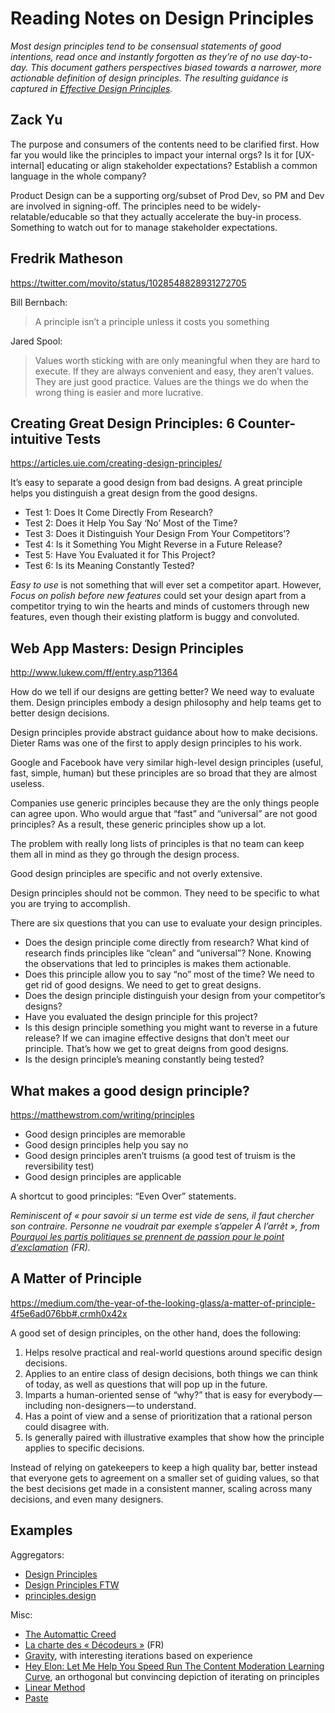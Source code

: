 # Reading Notes on Design Principles

<!--BREAK-->

*Most design principles tend to be consensual statements of good intentions, read once and instantly forgotten as they’re of no use day-to-day.*
*This document gathers perspectives biased towards a narrower, more actionable definition of design principles.*
*The resulting guidance is captured in [Effective Design Principles](../Effective%20Design%20Principles).*

## Zack Yu

<!--date d’ajout : 18/06/2022-->

The purpose and consumers of the contents need to be clarified first. How far you would like the principles to impact your internal orgs? Is it for [UX-internal] educating or align stakeholder expectations? Establish a common language in the whole company?

Product Design can be a supporting org/subset of Prod Dev, so PM and Dev are involved in signing-off. The principles need to be widely-relatable/educable so that they actually accelerate the buy-in process. Something to watch out for to manage stakeholder expectations.

## Fredrik Matheson

<https://twitter.com/movito/status/1028548828931272705>
<!--date d’ajout : 19/08/2018-->

Bill Bernbach:

>A principle isn’t a principle unless it costs you something

Jared Spool:

>Values worth sticking with are only meaningful when they are hard to execute. If they are always convenient and easy, they aren’t values. They are just good practice. Values are the things we do when the wrong thing is easier and more lucrative.

## Creating Great Design Principles: 6 Counter-intuitive Tests

<https://articles.uie.com/creating-design-principles/>
<!--date d’ajout : 23/06/2018-->

It’s easy to separate a good design from bad designs. A great principle helps you distinguish a great design from the good designs.

- Test 1: Does It Come Directly From Research?
- Test 2: Does it Help You Say ‘No’ Most of the Time?
- Test 3: Does it Distinguish Your Design From Your Competitors’?
- Test 4: Is it Something You Might Reverse in a Future Release?
- Test 5: Have You Evaluated it for This Project?
- Test 6: Is its Meaning Constantly Tested?

*Easy to use* is not something that will ever set a competitor apart. However, *Focus on polish before new features* could set your design apart from a competitor trying to win the hearts and minds of customers through new features, even though their existing platform is buggy and convoluted.

## Web App Masters: Design Principles

<http://www.lukew.com/ff/entry.asp?1364>

How do we tell if our designs are getting better? We need way to evaluate them. Design principles embody a design philosophy and help teams get to better design decisions.

Design principles provide abstract guidance about how to make decisions. Dieter Rams was one of the first to apply design principles to his work.

Google and Facebook have very similar high-level design principles (useful, fast, simple, human) but these principles are so broad that they are almost useless.

Companies use generic principles because they are the only things people can agree upon. Who would argue that “fast” and “universal” are not good principles? As a result, these generic principles show up a lot.

The problem with really long lists of principles is that no team can keep them all in mind as they go through the design process.

Good design principles are specific and not overly extensive.

Design principles should not be common. They need to be specific to what you are trying to accomplish.

There are six questions that you can use to evaluate your design principles.

- Does the design principle come directly from research? What kind of research finds principles like “clean” and “universal”? None. Knowing the observations that led to principles is makes them actionable.
- Does this principle allow you to say “no” most of the time? We need to get rid of good designs. We need to get to great designs.
- Does the design principle distinguish your design from your competitor’s designs?
- Have you evaluated the design principle for this project?
- Is this design principle something you might want to reverse in a future release? If we can imagine effective designs that don’t meet our principle. That’s how we get to great deigns from good designs.
- Is the design principle’s meaning constantly being tested?

## What makes a good design principle?

<https://matthewstrom.com/writing/principles>
<!--date d’ajout : 03/01/2018-->

- Good design principles are memorable
- Good design principles help you say no
- Good design principles aren’t truisms (a good test of truism is the reversibility test)
- Good design principles are applicable

A shortcut to good principles: “Even Over” statements.

*Reminiscent of « pour savoir si un terme est vide de sens, il faut chercher son contraire. Personne ne voudrait par exemple s’appeler A l’arrêt », from [Pourquoi les partis politiques se prennent de passion pour le point d’exclamation](https://www.lopinion.fr/politique/pourquoi-les-partis-politiques-se-prennent-de-passion-pour-le-point-dexclamation) (FR).*

## A Matter of Principle

<https://medium.com/the-year-of-the-looking-glass/a-matter-of-principle-4f5e6ad076bb#.crmh0x42x>

A good set of design principles, on the other hand, does the following:

1. Helps resolve practical and real-world questions around specific design decisions.
2. Applies to an entire class of design decisions, both things we can think of today, as well as questions that will pop up in the future.
3. Imparts a human-oriented sense of “why?” that is easy for everybody — including non-designers — to understand.
4. Has a point of view and a sense of prioritization that a rational person could disagree with.
5. Is generally paired with illustrative examples that show how the principle applies to specific decisions.

Instead of relying on gatekeepers to keep a high quality bar, better instead that everyone gets to agreement on a smaller set of guiding values, so that the best decisions get made in a consistent manner, scaling across many decisions, and even many designers.

## Examples

Aggregators:

- [Design Principles](https://principles.adactio.com/)
- [Design Principles FTW](https://www.designprinciplesftw.com/)
- [principles.design](https://principles.design/)

Misc:

- [The Automattic Creed](https://automattic.com/creed/)
- [La charte des « Décodeurs »](http://www.lemonde.fr/les-decodeurs/article/2014/03/10/la-charte-des-decodeurs_4365106_4355770.html) (FR)
- [Gravity](https://medium.com/buildit/introducing-buildits-gravity-design-system-44c3fe7a1d26), with interesting iterations based on experience
- [Hey Elon: Let Me Help You Speed Run The Content Moderation Learning Curve](https://www.techdirt.com/2022/11/02/hey-elon-let-me-help-you-speed-run-the-content-moderation-learning-curve/), an orthogonal but convincing depiction of iterating on principles
- [Linear Method](https://linear.app/linear-method)
- [Paste](https://paste.twilio.design/principles)
